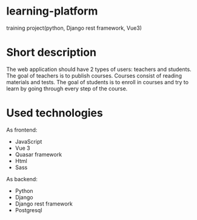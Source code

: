 # learning-platform

training project(python, Django rest framework, Vue3)

# Short description

The web application should have 2 types of users: teachers and students. The goal of teachers is to publish courses. Courses consist of reading materials and tests. The goal of students is to enroll in courses and try to learn by going through every step of the course.


# Used technologies 

As frontend: 
<ul>
  <li>JavaScript</li>
  <li>Vue 3</li>
  <li>Quasar framework</li>
  <li>Html</li>
  <li>Sass</li>
</ul>

As backend:

<ul>
  <li>Python</li>
  <li>Django</li>
  <li>Django rest framework</li>
  <li>Postgresql</li>
</ul>
